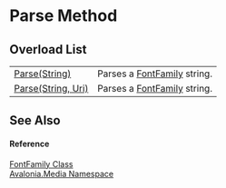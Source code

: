 # Parse Method


## Overload List
<table>
<tr>
<td><a href="M_Avalonia_Media_FontFamily_Parse_1">Parse(String)</a></td>
<td>Parses a <a href="T_Avalonia_Media_FontFamily">FontFamily</a> string.</td>
</tr>
<tr>
<td><a href="M_Avalonia_Media_FontFamily_Parse">Parse(String, Uri)</a></td>
<td>Parses a <a href="T_Avalonia_Media_FontFamily">FontFamily</a> string.</td>
</tr>
</table>

## See Also


#### Reference
<a href="T_Avalonia_Media_FontFamily">FontFamily Class</a>  
<a href="N_Avalonia_Media">Avalonia.Media Namespace</a>  
